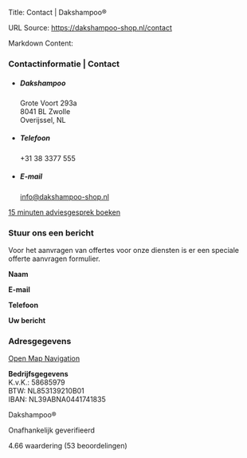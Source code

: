 Title: Contact | Dakshampoo®

URL Source: https://dakshampoo-shop.nl/contact

Markdown Content:
### Contactinformatie | Contact

*   ##### Dakshampoo
    
    Grote Voort 293a  
    8041 BL Zwolle  
    Overijssel, NL​
    

*   ##### Telefoon
    
    +31 38 3377 555
    

*   ##### E-mail
    
    info@dakshampoo-shop.nl
    

[15 minuten adviesgesprek boeken](https://calendly.com/info-lpnl/15-min-bellen)

### Stuur ons een bericht

Voor het aanvragen van offertes voor onze diensten is er een speciale offerte aanvragen formulier.

**Naam**

**E-mail**

**Telefoon**

**Uw bericht**

### Adresgegevens

[Open Map Navigation](#)

**Bedrijfsgegevens**  
K.v.K.: 58685979  
BTW: NL853139210B01  
IBAN: NL39ABNA0441741835

Dakshampoo®

Onafhankelijk geverifieerd

4.66 waardering (53 beoordelingen)
